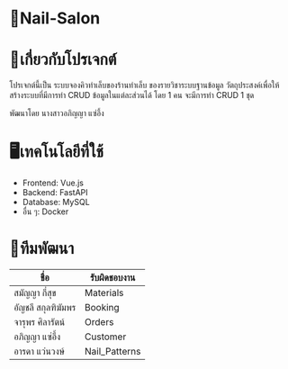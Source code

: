 ﻿# 📍Nail-Salon
# 🔗เกี่ยวกับโปรเจกต์
โปรเจกต์นี้เป็น ระบบจองคิวทำเล็บของร้านทำเล็บ ของรายวิชาระบบฐานข้อมูล วัตถุประสงค์เพื่อให้สร้างระบบที่มีการทำ CRUD ข้อมูลในแต่ละส่วนได้ โดย 1 คน จะมีการทำ CRUD 1 ชุด

พัฒนาโดย นางสาวอภิญญา แซ่อึ้ง 

# 🖥️เทคโนโลยีที่ใช้
- Frontend: Vue.js
- Backend: FastAPI
- Database: MySQL
- อื่น ๆ: Docker

# 🏡ทีมพัฒนา
| ชื่อ | รับผิดชอบงาน | 
|------|------|
| สมัญญา กี่สุข | Materials | 
| อัญชลี สกุลฑิฆัมพร | Booking | 
| จารุพร ศิลารัตน์ | Orders |
| อภิญญา แซ่อึ้ง| Customer |
| อารดา แว่นวงษ์ | Nail_Patterns | 

